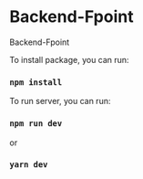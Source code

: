 # Backend-Fpoint
Backend-Fpoint

To install package, you can run:
### `npm install`

To run server, you can run:
### `npm run dev`
or
### `yarn dev`

